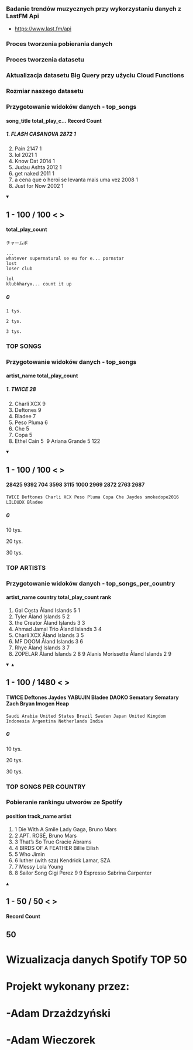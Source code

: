 ### Badanie trendów muzycznych przy wykorzystaniu danych z LastFM Api

- https://www.last.fm/api


### Proces tworzenia pobierania danych


### Proces tworzenia datasetu


### Aktualizacja datasetu Big Query przy użyciu Cloud Functions


### Rozmiar naszego datasetu


### Przygotowanie widoków danych - top_songs


#### song_title total_play_c... Record Count

##### 1. FLASH CASANOVA 2872 1

2. Pain 2147 1
3. lol 2021 1
4. Know Dat 2014 1
5. Judau Ashta 2012 1
6. get naked 2011 1
7. a cena que o heroi se levanta mais uma vez 2008 1
8. Just for Now 2002 1

```
▼
```
## 1 - 100 / 100 < >

#### total_play_count

```
チャームポ
```
```
...
whatever supernatural se eu for e... pornstar
lost
loser club
```
```
lol
klubkharyx... count it up
```
##### 0

```
1 tys.
```
```
2 tys.
```
```
3 tys.
```
### TOP SONGS


### Przygotowanie widoków danych - top_songs


#### artist_name total_play_count

##### 1. TWICE 28 

2. Charli XCX 9 
3. Deftones 9 
4. Bladee 7 
5. Peso Pluma 6 
6. Che 5 
7. Copa 5 
8. Ethel Cain 5 
9 Ariana Grande 5 122

```
▼
```
## 1 - 100 / 100 < >

#### 28425 9392 704 3598 3115 1000 2969 2872 2763 2687

```
TWICE Deftones Charli XCX Peso Pluma Copa Che Jaydes smokedope2016 LILDUDX Bladee
```
##### 0

10 tys.

20 tys.

30 tys.

### TOP ARTISTS


### Przygotowanie widoków danych - top_songs_per_country


#### artist_name country total_play_count rank

1. Gal Costa Åland Islands 5 1
2. Tyler Åland Islands 5 2
3. the Creator Åland Islands 3 3
4. Ahmad Jamal Trio Åland Islands 3 4
5. Charli XCX Åland Islands 3 5
6. MF DOOM Åland Islands 3 6
7. Rhye Åland Islands 3 7
8. ZOPELAR Åland Islands 2 8
9 Alanis Morissette Åland Islands 2 9

```
▼ ▲
```
## 1 - 100 / 1480 < >

#### TWICE Deftones Jaydes YABUJIN Bladee DAOKO Sematary Sematary Zach Bryan Imogen Heap

```
Saudi Arabia United States Brazil Sweden Japan United Kingdom Indonesia Argentina Netherlands India
```
##### 0

10 tys.

20 tys.

30 tys.

### TOP SONGS PER COUNTRY


### Pobieranie rankingu utworów ze Spotify


#### position track_name artist

1. 1 Die With A Smile Lady Gaga, Bruno Mars
2. 2 APT. ROSÉ, Bruno Mars
3. 3 That’s So True Gracie Abrams
4. 4 BIRDS OF A FEATHER Billie Eilish
5. 5 Who Jimin
6. 6 luther (with sza) Kendrick Lamar, SZA
7. 7 Messy Lola Young
8. 8 Sailor Song Gigi Perez
9 9 Espresso Sabrina Carpenter

```
▲
```
## 1 - 50 / 50 < >

#### Record Count

## 50

# Wizualizacja danych Spotify TOP 50


# Projekt wykonany przez:

# -Adam Drzażdzyński

# -Adam Wieczorek


